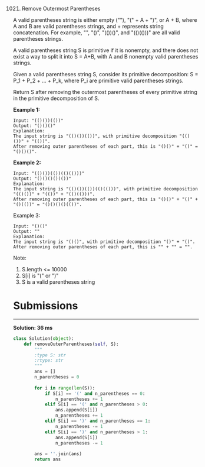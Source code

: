 1021. Remove Outermost Parentheses

A valid parentheses string is either empty (""), "(" + A + ")", or A + B, where A and B are valid parentheses strings, and + represents string concatenation.  For example, "", "()", "(())()", and "(()(()))" are all valid parentheses strings.

A valid parentheses string S is primitive if it is nonempty, and there does not exist a way to split it into S = A+B, with A and B nonempty valid parentheses strings.

Given a valid parentheses string S, consider its primitive decomposition: S = P_1 + P_2 + ... + P_k, where P_i are primitive valid parentheses strings.

Return S after removing the outermost parentheses of every primitive string in the primitive decomposition of S.

**Example 1:**
```
Input: "(()())(())"
Output: "()()()"
Explanation: 
The input string is "(()())(())", with primitive decomposition "(()())" + "(())".
After removing outer parentheses of each part, this is "()()" + "()" = "()()()".
```

**Example 2:**
```
Input: "(()())(())(()(()))"
Output: "()()()()(())"
Explanation: 
The input string is "(()())(())(()(()))", with primitive decomposition "(()())" + "(())" + "(()(()))".
After removing outer parentheses of each part, this is "()()" + "()" + "()(())" = "()()()()(())".
```

Example 3:
```
Input: "()()"
Output: ""
Explanation: 
The input string is "()()", with primitive decomposition "()" + "()".
After removing outer parentheses of each part, this is "" + "" = "".
```

Note:

1. S.length <= 10000
1. S[i] is "(" or ")"
1. S is a valid parentheses string

# Submissions
---
**Solution: 36 ms**
```python
class Solution(object):
    def removeOuterParentheses(self, S):
        """
        :type S: str
        :rtype: str
        """
        ans = []
        n_parentheses = 0
        
        for i in range(len(S)):
            if S[i] == '(' and n_parentheses == 0:
                n_parentheses += 1
            elif S[i] == '(' and n_parentheses > 0:
                ans.append(S[i])
                n_parentheses += 1
            elif S[i] == ')' and n_parentheses == 1:
                n_parentheses -= 1
            elif S[i] == ')' and n_parentheses > 1:
                ans.append(S[i])
                n_parentheses -= 1
            
        ans = ''.join(ans)
        return ans
```